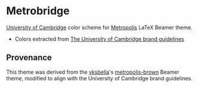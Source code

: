 # Metrobridge

[University of Cambridge](https://www.cam.ac.uk/) color scheme for [Metropolis](https://www.ctan.org/pkg/beamertheme-metropolis) LaTeX Beamer theme.

- Colors extracted from [The University of Cambridge brand guidelines](https://www.cam.ac.uk/system/files/guidelines_v8_december_2019.pdf)

## Provenance

This theme was derived from the [vksbella](https://github.com/vskbellala)'s [metropolis-brown](https://github.com/vskbellala/metropolis-brown) Beamer theme, modified to align with the University of Cambridge brand guidelines.
